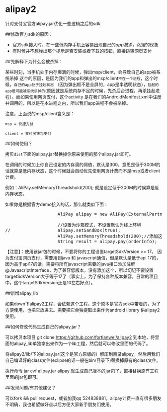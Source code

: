 alipay2
=======

针对支付宝官方alipay.jar优化一些逻辑之后的sdk

##修改官方sdk的原因：

- 官方sdk接入时，在一些低内存手机上容易出现自己的*app被杀，闪退*的现象
- 有时候并不想弹出那个提示是否安装或者下载的按钮，直接跳转网页支付


##先解释下为什么会被杀掉：

某些时刻，当手机处于内存爆满的时候，弹出msp/client，会导致自己的app被系统杀掉
这个的原因，是因为我们的app和弹出的msp/client`不在一个进程`，这个时候，`自己的app处于挂起状态`
（因为弹出框不是全屏的，app是半透明状态），`挂起的app是可能被系统杀掉的`(原因就是系统内存不足的时候，先杀后台进程，再杀挂起进程）。而如果使用网页支付，这个activity
是在我们的AndroidManifest.xml中注册并调用的，所以是在本进程之内，所以我们app进程不会被杀掉。

注意，上面说的msp/client含义是：

`msp = 快捷支付`

`client = 支付宝钱包支付`

##如何使用？

拷贝`dist`下面的alipay.jar替换掉你原来使用的那个alipay.jar即可。

在调用的时候加上你自己设定的内存滴的阈值，默认是300，意思是低于300M的话就算是低内存状态，这个时候就会自动优先使用网页计费而不是msp或者client计费。

例如：AliPay.setMemoryThreadshold(200); 就是设定低于200M的时候算是低内存状态。

如果你是根据官方demo接入的话，那么就类似下面：
<pre>
					AliPay alipay = new AliPay(ExternalPartner.this, mHandler);
					
					//设置为沙箱模式，不设置默认为线上环境
//					alipay.setSandBox(true);
					AliPay.setMemoryThreadshold(200);//添加这句话，不添加默认设定为300M是低内存状态
					String result = alipay.pay(orderInfo);
</pre>

【注意】：使用该jar包的时候，不要将你的工程设置targetSdkVersion >= 17。 因为支付宝网页支付，需要用到java 和 javascript通信，但是默认是低于api 17的，因为高于api17的话，需要将所有javascript需要的java接口添加注解@JavascriptInterface，为了兼容低版本，没有添加这个，所以切记不要设置targetSdkVersion大于等于17了（事实上，为了保持各种版本兼容，日常的项目中，这个targetSdkVersion还是10左右好点）。

##新增alipay_lib

如果down下alipay2工程，会依赖这个工程。这个原本是官方sdk中带着的，为了方便使用，也把它放进去。需要把它单独提取出来作为android library 供alipay2使用。

##如何修改代码生成自己的alipay.jar？

可以拷贝本项目 git clone https://github.com/fortianwei/alipay2   到本地，将里面的alipay_lib单独拿出来作为一个lib工程，然后就可以修改里面的代码了。

将alipay2/lib/下的alipay.jar(这个是官方原版的）解压到目录alipay，然后用我们自己编译好的class文件(eclipse的话一般在bin/目录下)替换掉原有的class文件。

执行命令 jar cvf alipay.jar  alipay   就生成自己版本的jar包了，直接替换原有工程里面的jar包即可。


##发现问题/有其他建议？

可以fork && pull request，或者加我qq 524838881，alipay计费一直有很多朋友不明确，我也希望做好点以后方便大家新手朋友们使用。

